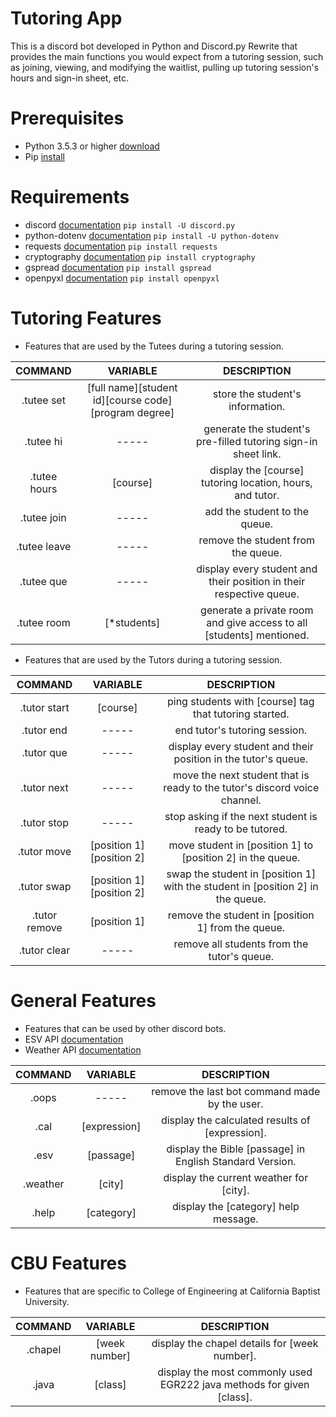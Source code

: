 # Tutoring App
This is a discord bot developed in Python and Discord.py Rewrite that provides the main functions you would expect from a tutoring session, such as joining, viewing, and modifying the waitlist, pulling up tutoring session's hours and sign-in sheet, etc.

# Prerequisites
- Python 3.5.3 or higher [download](https://www.python.org/downloads)
- Pip [install](https://pip.pypa.io/en/stable/installing)

# Requirements 
- discord [documentation](https://discordpy.readthedocs.io) ```pip install -U discord.py```
- python-dotenv [documentation](https://pypi.org/project/python-dotenv) ```pip install -U python-dotenv```
- requests [documentation](https://requests.readthedocs.io/en/master) ```pip install requests```
- cryptography [documentation](https://cryptography.io/en/latest/index.html) ```pip install cryptography```
- gspread [documentation](https://gspread.readthedocs.io/en/latest) ```pip install gspread```
- openpyxl [documentation](https://openpyxl.readthedocs.io/en/stable/index.html) ```pip install openpyxl```

# Tutoring Features
- Features that are used by the Tutees during a tutoring session.

COMMAND | VARIABLE | DESCRIPTION
| :---: | :---: | :---:
.tutee set | [full name][student id][course code][program degree] | store the student's information.
.tutee hi | ----- | generate the student's pre-filled tutoring sign-in sheet link. 
.tutee hours | [course] | display the [course] tutoring location, hours, and tutor.
.tutee join | ----- | add the student to the queue. 
.tutee leave | ----- | remove the student from the queue. 
.tutee que | ----- | display every student and their position in their respective queue.
.tutee room | [*students] | generate a private room and give access to all [students] mentioned.

- Features that are used by the Tutors during a tutoring session.

COMMAND | VARIABLE | DESCRIPTION
| :---: | :---: | :---:
.tutor start | [course] | ping students with [course] tag that tutoring started.
.tutor end | ----- | end tutor's tutoring session.
.tutor que | ----- | display every student and their position in the tutor's queue.
.tutor next | ----- | move the next student that is ready to the tutor's discord voice channel.
.tutor stop | ----- | stop asking if the next student is ready to be tutored.
.tutor move | [position 1][position 2] | move student in [position 1] to [position 2] in the queue. 
.tutor swap | [position 1][position 2] | swap the student in [position 1] with the student in [position 2] in the queue. 
.tutor remove | [position 1] | remove the student in [position 1] from the queue. 
.tutor clear | ----- | remove all students from the tutor's queue. 

# General Features
- Features that can be used by other discord bots. 
- ESV API [documentation](https://api.esv.org/docs)
- Weather API [documentation](https://openweathermap.org/current)

COMMAND | VARIABLE | DESCRIPTION
| :---: | :---: | :---:
.oops | ----- | remove the last bot command made by the user.
.cal | [expression] | display the calculated results of [expression].
.esv | [passage] | display the Bible [passage] in English Standard Version.
.weather | [city] | display the current weather for [city].
.help | [category] | display the [category] help message.

# CBU Features
- Features that are specific to College of Engineering at California Baptist University. 

COMMAND | VARIABLE | DESCRIPTION
| :---: | :---: | :---:
.chapel | [week number] | display the chapel details for [week number].
.java | [class] | display the most commonly used EGR222 java methods for given [class].
